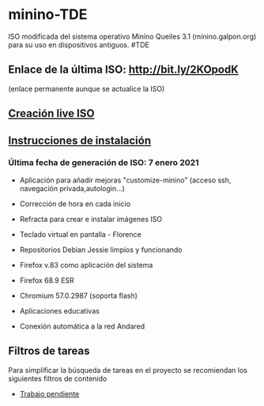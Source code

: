 # minino-TDE
ISO modificada del sistema operativo Minino Queiles 3.1 (minino.galpon.org) para su uso en dispositivos antiguos. #TDE

## Enlace de la última ISO: http://bit.ly/2KOpodK 
(enlace permanente aunque se actualice la ISO)

## [Creación live ISO](https://github.com/aosucas499/minino-TDE/wiki/Creaci%C3%B3n-Live-ISO)
## [Instrucciones de instalación](https://github.com/aosucas499/minino-TDE/wiki/Instalaci%C3%B3n)

### Última fecha de generación de ISO: 7 enero 2021

 +  Aplicación para añadir mejoras "customize-minino" (acceso ssh, navegación privada,autologin...)
 
 +  Corrección de hora en cada inicio 
 
 +  Refracta para crear e instalar imágenes ISO 
 
 +  Teclado virtual en pantalla - Florence

 +  Repositorios Debian Jessie limpios y funcionando

 +  Firefox v.83 como aplicación del sistema

 +  Firefox 68.9 ESR

 +  Chromium 57.0.2987 (soporta flash)

 +  Aplicaciones educativas

 +  Conexión automática a la red Andared

 ## Filtros de tareas
 
 Para simplificar la búsqueda de tareas en el proyecto se recomiendan los siguientes filtros de contenido
 
 + [Trabajo pendiente](https://github.com/aosucas499/minino-TDE/issues?q=is%3Aissue+is%3Aopen+-label%3AIDEA+-label%3ADUDA)
